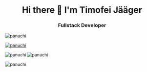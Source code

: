 
<h1 align="center">Hi there 👋 I'm Timofei Jääger</h1>
<h3 align="center">Fullstack Developer</h3>

<p align="left"> <img src="https://komarev.com/ghpvc/?username=panuchi&label=Profile%20views&color=0e75b6&style=flat" alt="panuchi" /> </p>

<p align="left"> <a href="https://github.com/ryo-ma/github-profile-trophy"><img src="https://github-profile-trophy.vercel.app/?username=panuchi" alt="panuchi" /></a> </p>

<p><img align="left" src="https://github-readme-stats.vercel.app/api/top-langs?username=panuchi&show_icons=true&locale=en&layout=compact" alt="panuchi" /></p>

<p><img align="center" src="https://github-readme-stats.vercel.app/api?username=panuchi&show_icons=true&locale=en" alt="panuchi" /></p>

<p><img align="center" src="https://github-readme-streak-stats.herokuapp.com/?user=panuchi" alt="panuchi" /></p>
